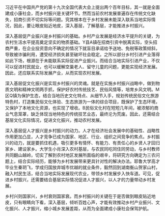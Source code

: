 习近平在中国共产党的第十九次全国代表大会上提出两个百年目标，其一就是全面建成小康社会，而乡村振兴是关键环节。然而当前农村发展普遍存在传统文化缺失，招商引资不切实际等问题。究其根本在于乡村发展未能深入联系当地实际情况，因此，要让眼皮贴近地皮，深入基层，了解基层，才能推进乡村振兴。

深入基层促产业振兴是乡村振兴的基础。乡村产业发展是经济水平提升的关键，为农村生活水平提高奠定坚实的物质基础。Y县A镇在招商引资中脱离实际，空头招商严重，在企业投资意向不确定的情况下就盲目承诺给予送地、免税等政策倾斜，导致被诈骗利用，遭受经济损失甚至破坏社会稳定。之所以部分乡村引进产业落得如此下场，根源在于未能联系实际促进产业振兴。而结合当地实际引进产业，不仅可以促进村民就业，也可以缓解空巢老人、留守儿童的问题，更能实现经济发展。因此，还应联系实际发展产业，从而实现农村发展。

深入基层促文化振兴是实现乡村振兴的灵魂。就是在实施乡村振兴战略中，做到物质文明和精神文明两手抓，保护好农村传统技艺、民俗风情等，培育乡风文明。M区Q镇为保护生态，结合当地历史文化特点、从细节入手，规划传统民俗文化旅游特色村，打造集民俗文化体验、生态旅游为一体的综合项目，既保护了生态环境，又保护了本地文化资源，也实现了增收。B民俗文化村在短短几年间，被浓郁的商业气息笼罩，缺乏体现当地特色的传统技艺业态，最终沦为荒废。因此，还需结合基层文化实际情况，促进文化振兴，推动农村发展。

深入基层促人才振兴是乡村振兴的动力。人才在经济社会发展中的基础性、战略性作用更加凸显，人才竞争已成为国家、地区、行业、组织之间竞争的焦点。乡村振兴的动力，就是要抓住机遇，吸引更多有情怀、有能力、有责任心的乡贤人才回归家乡、建设家乡。大学生小肖深入农村基层，与农民同吃同住同劳动，与乡村教师共同翻山越岭，切实了解到农村地区发展所面临的艰辛，将研究方向确定为三农问题上，结合实际经历，能够为乡村发展带来更具针对性的解决办法。耶鲁大学高才毕业生秦玥飞，学成归国放弃城市优越的就业条件，毅然回到湖南衡山贺家山村，融入村民生活，结合当地实际发展现代农业，带领乡村发展步入快车道。可见，促进乡村振兴，还需要结合基层实际情况促进人才振兴，以人才的力量带动乡村发展。

乡村兴则国家兴，乡村衰则国家衰。而乡村振兴的关键在于是否做到眼皮贴近地皮，只有眼睛向下看，深入基层，倾听百姓心声，才能有效推动乡村产业振兴、文化振兴、人才振兴，缩小城乡发展差距，从而为全面建成小康社会保驾护航。 